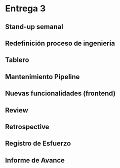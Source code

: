 # Entrega 3

## Stand-up semanal

## Redefinición proceso de ingeniería

## Tablero

## Mantenimiento Pipeline

## Nuevas funcionalidades (frontend)

## Review

## Retrospective

## Registro de Esfuerzo

## Informe de Avance
